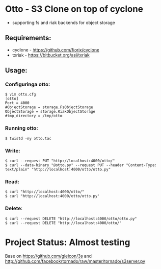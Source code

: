 # Otto - S3 Clone on top of cyclone
* supporting fs and riak backends for object storage

## Requirements:

* cyclone - https://github.com/fiorix/cyclone
* txriak - https://bitbucket.org/asi/txriak

## Usage:
### Configuringa otto:

    $ vim otto.cfg
    [otto]
    Port = 4000
    #ObjectStorage = storage.FsObjectStorage
    ObjectStorage = storage.RiakObjectStorage
    #tmp_directory = /tmp/otto

### Running otto:

    $ twistd -ny otto.tac

### Write:

    $ curl --request PUT "http://localhost:4000/otto/"
    $ curl --data-binary "@otto.py" --request PUT --header "Content-Type: text/plain" "http://localhost:4000/otto/otto.py"

### Read:

    $ curl "http://localhost:4000/otto/"
    $ curl "http://localhost:4000/otto/otto.py"

### Delete:

    $ curl --request DELETE "http://localhost:4000/otto/otto.py"
    $ curl --request DELETE "http://localhost:4000/otto/"
    
# Project Status: Almost testing

Base on https://github.com/gleicon/3s and
http://github.com/facebook/tornado/raw/master/tornado/s3server.py
